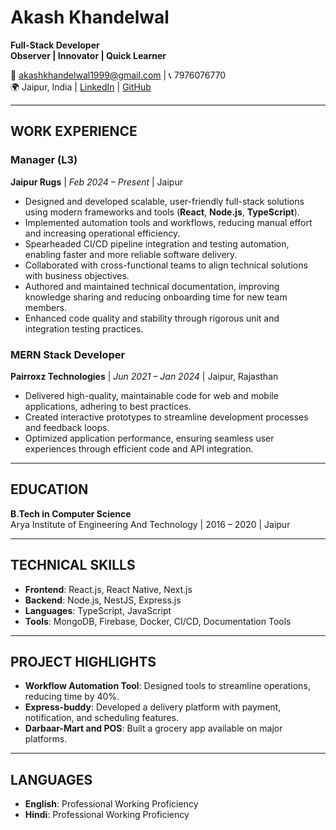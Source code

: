 # Akash Khandelwal

**Full-Stack Developer**  
**Observer | Innovator | Quick Learner**

📧 akashkhandelwal1999@gmail.com | 📞 7976076770  
🌍 Jaipur, India | [LinkedIn](https://linkedin.com/in/aksh-khandelwal) | [GitHub](https://github.com/aksh-22)

---

## WORK EXPERIENCE

### Manager (L3)

**Jaipur Rugs** | _Feb 2024 – Present_ | Jaipur

-   Designed and developed scalable, user-friendly full-stack solutions using modern frameworks and tools (**React**, **Node.js**, **TypeScript**).
-   Implemented automation tools and workflows, reducing manual effort and increasing operational efficiency.
-   Spearheaded CI/CD pipeline integration and testing automation, enabling faster and more reliable software delivery.
-   Collaborated with cross-functional teams to align technical solutions with business objectives.
-   Authored and maintained technical documentation, improving knowledge sharing and reducing onboarding time for new team members.
-   Enhanced code quality and stability through rigorous unit and integration testing practices.

### MERN Stack Developer

**Pairroxz Technologies** | _Jun 2021 – Jan 2024_ | Jaipur, Rajasthan

-   Delivered high-quality, maintainable code for web and mobile applications, adhering to best practices.
-   Created interactive prototypes to streamline development processes and feedback loops.
-   Optimized application performance, ensuring seamless user experiences through efficient code and API integration.

---

## EDUCATION

**B.Tech in Computer Science**  
Arya Institute of Engineering And Technology | 2016 – 2020 | Jaipur

---

## TECHNICAL SKILLS

-   **Frontend**: React.js, React Native, Next.js
-   **Backend**: Node.js, NestJS, Express.js
-   **Languages**: TypeScript, JavaScript
-   **Tools**: MongoDB, Firebase, Docker, CI/CD, Documentation Tools

---

## PROJECT HIGHLIGHTS

-   **Workflow Automation Tool**: Designed tools to streamline operations, reducing time by 40%.
-   **Express-buddy**: Developed a delivery platform with payment, notification, and scheduling features.
-   **Darbaar-Mart and POS**: Built a grocery app available on major platforms.

---

## LANGUAGES

-   **English**: Professional Working Proficiency
-   **Hindi**: Professional Working Proficiency

